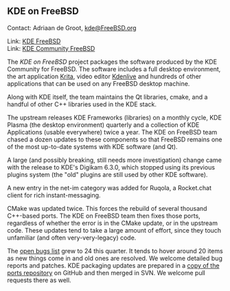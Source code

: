 ## KDE on FreeBSD ##

Contact: Adriaan de Groot, <kde@FreeBSD.org>  

Link:	 [KDE FreeBSD](https://freebsd.kde.org/)  
Link:	 [KDE Community FreeBSD](https://community.kde.org/FreeBSD)  

The *KDE on FreeBSD* project packages the software produced by
the KDE Community for FreeBSD. The software includes a
full desktop environment, the art application 
[Krita](https://krita.org/), video editor [Kdenlive](https://kdenlive.org)
and hundreds of other applications that can be used on
any FreeBSD desktop machine.

Along with KDE itself, the team maintains the Qt libraries,
cmake, and a handful of other C++ libraries used in the KDE stack.

The upstream releases KDE Frameworks (libraries) on a monthly
cycle, KDE Plasma (the desktop environment) quarterly and
a collection of KDE Applications (usable everywhere) twice a year.
The KDE on FreeBSD team chased a dozen updates to these components
so that FreeBSD remains one of the most up-to-date systems
with KDE software (and Qt).

A large (and possibly breaking, still needs more investigation)
change came with the release to KDE's Digikam 6.3.0, which stopped
using its previous plugins system (the "old" plugins are still used
by other KDE software).

A new entry in the net-im category was added for Ruqola, a
Rocket.chat client for rich instant-messaging.

CMake was updated twice. This forces the rebuild of several thousand
C++-based ports. The KDE on FreeBSD team then fixes those ports,
regardless of whether the error is in the CMake update, or in
the upstream code. These updates tend to take a large amount of effort,
since they touch unfamiliar (and often very-very-legacy) code.

The [open bugs list](https://bugs.freebsd.org/bugzilla/buglist.cgi?bug_status=New&bug_status=Open&bug_status=In%20Progress&bug_status=UNCONFIRMED&email1=kde%40FreeBSD.org&emailassigned_to1=1&emailtype1=substring&f0=OP&f1=OP&f2=product&f3=component&f4=alias&f5=short_desc&f7=CP&f8=CP&f9=assigned_to&j1=OR&j_top=OR&o2=substring&o3=substring&o4=substring&o5=substring&o9=substring&query_format=advanced&v2=kde%40&v3=kde%40&v4=kde%40&v5=kde%40&v9=kde%40&human=1)
grew to 24 this quarter.
It tends to hover around 20 items as new things come in
and old ones are resolved. We welcome detailed bug reports
and patches. KDE packaging updates are prepared in
a [copy of the ports repository](https://github.com/freebsd/freebsd-ports-kde/)
on GitHub and then merged in SVN. We welcome pull requests
there as well.
